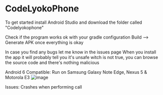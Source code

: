 # CodeLyokoPhone
To get started install Android Studio and download the folder called "Codelyokophone"

Check if the program works ok with your gradle configuration
Build --> Generate APK once everything is okay

In case you find any bugs let me know in the issues page
When you install the app it will probably tell you it's unsafe witch is not true, you can browse the source code and there's nothing malicious

Android 6 Compatible:
Run on Samsung Galaxy Note Edge, Nexus 5 & Motorola E3
![image](https://user-images.githubusercontent.com/49490716/168580287-936476f3-c655-46ec-9451-9e3fc811e0ba.png)

Issues:
Crashes when performing call
